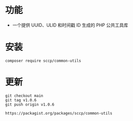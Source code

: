 # 功能

* 一个提供 UUID、ULID 和时间戳 ID 生成的 PHP 公共工具库

# 安装

```shell
composer require sccp/common-utils
```

# 更新

```shell
git checkout main
git tag v1.0.6
git push origin v1.0.6

https://packagist.org/packages/sccp/common-utils
```
